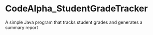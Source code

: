 # CodeAlpha_StudentGradeTracker
A simple Java program that tracks student grades and generates a summary report
